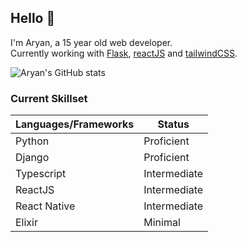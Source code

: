 ## Hello 👋
I'm Aryan, a 15 year old web developer. <br />
Currently working with [Flask](https://flask.palletsprojects.com/), [reactJS](https://reactjs.org/) and [tailwindCSS](https://tailwindcss.com/).
 
![Aryan's GitHub stats](https://github-readme-stats.vercel.app/api?username=codebyaryan&custom_title=Aryan's%20Stats&count_private=true&include_all_commits=true&hide=stars,issues&theme=react)

### Current Skillset
| Languages/Frameworks | Status       |
|----------------------|--------------|
| Python               | Proficient   |
| Django               | Proficient   |
| Typescript           | Intermediate |
| ReactJS              | Intermediate |
| React Native         | Intermediate |
| Elixir               | Minimal      |

<!--
**aryan340/aryan340** is a ✨ _special_ ✨ repository because its `README.md` (this file) appears on your GitHub profile.

Here are some ideas to get you started:

- 🔭 I’m currently working on ...
- 🌱 I’m currently learning ...
- 👯 I’m looking to collaborate on ...
- 🤔 I’m looking for help with ...
- 💬 Ask me about ...
- 📫 How to reach me: ...
- 😄 Pronouns: ...
- ⚡ Fun fact: ...
-->
